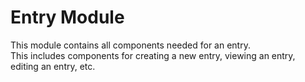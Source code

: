 # Entry Module

This module contains all components needed for an entry.  
This includes components for creating a new entry, viewing an entry, editing an entry, etc.